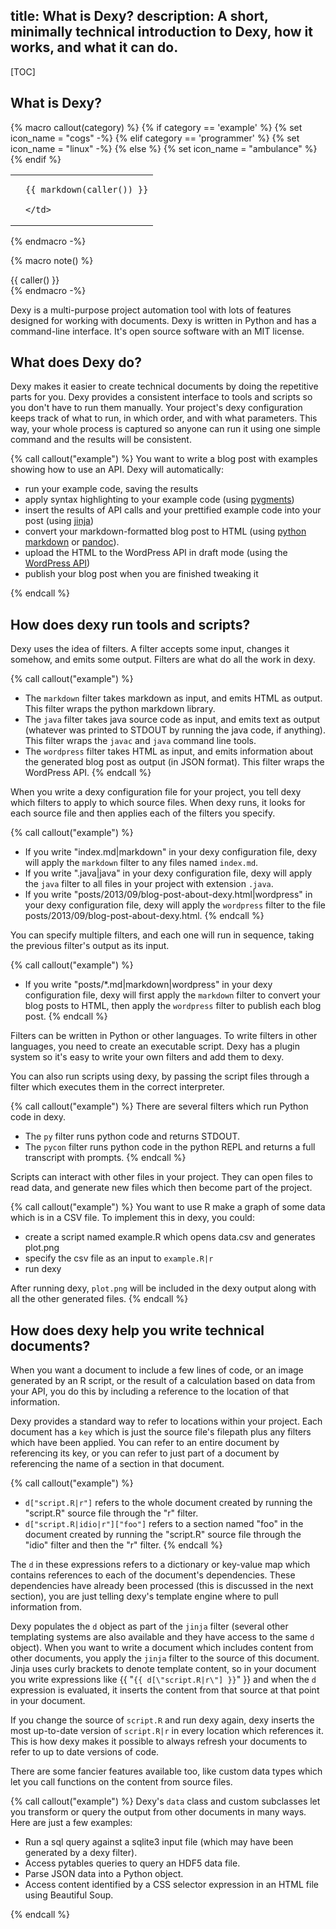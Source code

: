title: What is Dexy?
description: A short, minimally technical introduction to Dexy, how it works, and what it can do.
---
[TOC]

## What is Dexy?

{% macro callout(category) %}
{% if category == 'example' %}
{% set icon_name = "cogs" -%}
{% elif category == 'programmer' %}
{% set icon_name = "linux" -%}
{% else %}
{% set icon_name = "ambulance" %}
{% endif %}

<div class="admonitionblock">
<table>
  <tr>
    <td class="icon">
    <icon class="icon-{{ icon_name }}" title="{{ titleize(category) }}" />
    </td>
    <td class="content">

    {{ markdown(caller()) }}

    </td>
  </tr>
</table>
</div>
{% endmacro -%}

{% macro note() %}
<div class="note">
{{ caller() }}
</div>
{% endmacro -%}

Dexy is a multi-purpose project automation tool with lots of features designed
for working with documents. Dexy is written in Python and has a command-line
interface. It's open source software with an MIT license.

## What does Dexy do?

Dexy makes it easier to create technical documents by doing the repetitive
parts for you. Dexy provides a consistent interface to tools and scripts so you
don't have to run them manually. Your project's dexy configuration keeps track
of what to run, in which order, and with what parameters. This way, your whole
process is captured so anyone can run it using one simple command and the
results will be consistent.

{% call callout("example") %}
You want to write a blog post with examples showing how to use an API. Dexy will automatically:

- run your example code, saving the results
- apply syntax highlighting to your example code (using [pygments](http://pygments.org/))
- insert the results of API calls and your prettified example code into your post (using [jinja](http://jinja.pocoo.org/))
- convert your markdown-formatted blog post to HTML (using [python markdown](http://pythonhosted.org/Markdown/) or [pandoc](http://johnmacfarlane.net/pandoc/)).
- upload the HTML to the WordPress API in draft mode (using the [WordPress API](http://codex.wordpress.org/XML-RPC_WordPress_API))
- publish your blog post when you are finished tweaking it

{% endcall %}

## How does dexy run tools and scripts?

Dexy uses the idea of filters. A filter accepts some input, changes it somehow,
and emits some output. Filters are what do all the work in dexy.

{% call callout("example") %}
- The `markdown` filter takes markdown as input, and emits HTML as output. This filter wraps the python markdown library.
- The `java` filter takes java source code as input, and emits text as output (whatever was printed to STDOUT by running the java code, if anything). This filter wraps the `javac` and `java` command line tools.
- The `wordpress` filter takes HTML as input, and emits information about the generated blog post as output (in JSON format). This filter wraps the WordPress API.
{% endcall %}

When you write a dexy configuration file for your project, you tell dexy which filters to apply to which source files. When dexy runs, it looks for each source file and then applies each of the filters you specify.

{% call callout("example") %}
- If you write "index.md|markdown" in your dexy configuration file, dexy will apply the `markdown` filter to any files named `index.md`.
- If you write ".java|java" in your dexy configuration file, dexy will apply the `java` filter to all files in your project with extension `.java`.
- If you write "posts/2013/09/blog-post-about-dexy.html|wordpress" in your dexy configuration file, dexy will apply the `wordpress` filter to the file posts/2013/09/blog-post-about-dexy.html.
{% endcall %}

You can specify multiple filters, and each one will run in sequence, taking the previous filter's output as its input.

{% call callout("example") %}
- If you write "posts/*.md|markdown|wordpress" in your dexy configuration file, dexy will first apply the `markdown` filter to convert your blog posts to HTML, then apply the `wordpress` filter to publish each blog post.
{% endcall %}

Filters can be written in Python or other languages. To write filters in other
languages, you need to create an executable script. Dexy has a plugin system so
it's easy to write your own filters and add them to dexy.

You can also run scripts using dexy, by passing the script files through a
filter which executes them in the correct interpreter.

{% call callout("example") %}
There are several filters which run Python code in dexy.

- The `py` filter runs python code and returns STDOUT.
- The `pycon` filter runs python code in the python REPL and returns a full transcript with prompts.
{% endcall %}

Scripts can interact with other files in your project. They can open files to
read data, and generate new files which then become part of the project.

{% call callout("example") %}
You want to use R make a graph of some data which is in a CSV file. To implement this in dexy, you could:

- create a script named example.R which opens data.csv and generates plot.png
- specify the csv file as an input to `example.R|r`
- run dexy

After running dexy, `plot.png` will be included in the dexy output along with all the other generated files.
{% endcall %}

## How does dexy help you write technical documents?

When you want a document to include a few lines of code, or an image generated by an R script, or the result of a calculation based on data from your API, you do this by including a reference to the location of that information.

Dexy provides a standard way to refer to locations within your project. Each document has a `key` which is just the source file's filepath plus any filters which have been applied. You can refer to an entire document by referencing its key, or you can refer to just part of a document by referencing the name of a section in that document.

{% call callout("example") %}
- `d["script.R|r"]` refers to the whole document created by running the "script.R" source file through the "r" filter.
- `d["script.R|idio|r"]["foo"]` refers to a section named "foo" in the document created by running the "script.R" source file through the "idio" filter and then the "r" filter.
{% endcall %}

The `d` in these expressions refers to a dictionary or key-value map which contains references to each of the document's dependencies. These dependencies have already been processed (this is discussed in the next section), you are just telling dexy's template engine where to pull information from.

Dexy populates the `d` object as part of the `jinja` filter (several other templating systems are also available and they have access to the same `d` object). When you want to write a document which includes content from other documents, you apply the `jinja` filter to the source of this document. Jinja uses curly brackets to denote template content, so in your document you write expressions like {{ "`{{ d[\"script.R|r\"] }}`" }} and when the `d` expression is evaluated, it inserts the content from that source at that point in your document.

If you change the source of `script.R` and run dexy again, dexy inserts the most up-to-date version of `script.R|r` in every location which references it. This is how dexy makes it possible to always refresh your documents to refer to up to date versions of code.

There are some fancier features available too, like custom data types which let you call functions on the content from source files.

{% call callout("example") %}
Dexy's `data` class and custom subclasses let you transform or query the output from other documents in many ways. Here are just a few examples:

- Run a sql query against a sqlite3 input file (which may have been generated by a dexy filter).
- Access pytables queries to query an HDF5 data file.
- Parse JSON data into a Python object.
- Access content identified by a CSS selector expression in an HTML file using Beautiful Soup.

{% endcall %}

